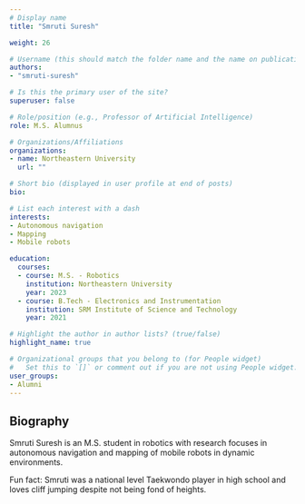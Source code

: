 ```yaml
---
# Display name
title: "Smruti Suresh"

weight: 26

# Username (this should match the folder name and the name on publications)
authors:
- "smruti-suresh"

# Is this the primary user of the site?
superuser: false

# Role/position (e.g., Professor of Artificial Intelligence)
role: M.S. Alumnus

# Organizations/Affiliations
organizations:
- name: Northeastern University
  url: ""

# Short bio (displayed in user profile at end of posts)
bio:

# List each interest with a dash
interests:
- Autonomous navigation
- Mapping
- Mobile robots

education:
  courses:
  - course: M.S. - Robotics
    institution: Northeastern University
    year: 2023
  - course: B.Tech - Electronics and Instrumentation
    institution: SRM Institute of Science and Technology
    year: 2021

# Highlight the author in author lists? (true/false)
highlight_name: true

# Organizational groups that you belong to (for People widget)
#   Set this to `[]` or comment out if you are not using People widget.
user_groups:
- Alumni
---
```


## Biography

Smruti Suresh is an M.S. student in robotics with research focuses in autonomous navigation and mapping of mobile robots in dynamic environments.

Fun fact: Smruti was a national level Taekwondo player in high school and loves cliff jumping despite not being fond of heights.

